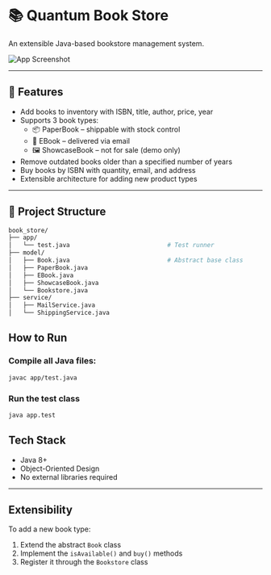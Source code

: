 # 📚 Quantum Book Store

An extensible Java-based bookstore management system.

![App Screenshot](https://github.com/user-attachments/assets/2ff98f73-25df-47e7-937a-9f017bbe8b9f)

---

## 🚀 Features

- Add books to inventory with ISBN, title, author, price, year
- Supports 3 book types:
  - 📦 PaperBook – shippable with stock control
  - 💾 EBook – delivered via email
  - 🖼️ ShowcaseBook – not for sale (demo only)
- Remove outdated books older than a specified number of years
- Buy books by ISBN with quantity, email, and address
- Extensible architecture for adding new product types

---

## 🧩 Project Structure

```bash
book_store/
├── app/
│   └── test.java                           # Test runner
├── model/
│   ├── Book.java                           # Abstract base class
│   ├── PaperBook.java
│   ├── EBook.java
│   ├── ShowcaseBook.java
│   └── Bookstore.java             
├── service/
│   ├── MailService.java
│   └── ShippingService.java
```
## How to Run

### Compile all Java files:

```bash
javac app/test.java
```
### Run the test class

```bash
java app.test
```

## Tech Stack

- Java 8+
- Object-Oriented Design
- No external libraries required

---

## Extensibility

To add a new book type:

1. Extend the abstract `Book` class
2. Implement the `isAvailable()` and `buy()` methods
3. Register it through the `Bookstore` class

